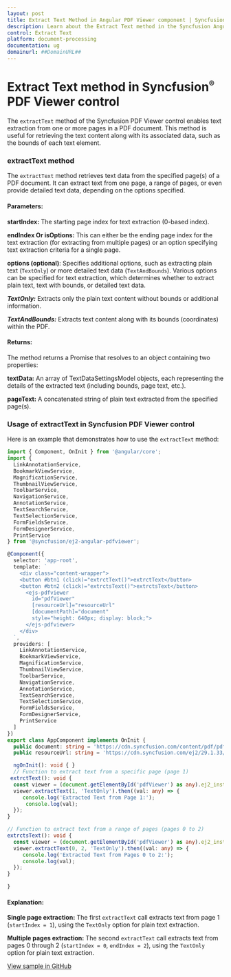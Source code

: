 ```yaml
---
layout: post
title: Extract Text Method in Angular PDF Viewer component | Syncfusion
description: Learn about the Extract Text method in the Syncfusion Angular PDF Viewer component of Essential JS 2.
control: Extract Text
platform: document-processing
documentation: ug
domainurl: ##DomainURL##
---
```


# Extract Text method in Syncfusion<sup style="font-size:70%">&reg;</sup> PDF Viewer control

The `extractText` method of the Syncfusion PDF Viewer control enables text extraction from one or more pages in a PDF document. This method is useful for retrieving the text content along with its associated data, such as the bounds of each text element.

### extractText method
The `extractText` method retrieves text data from the specified page(s) of a PDF document. It can extract text from one page, a range of pages, or even provide detailed text data, depending on the options specified.

#### Parameters:
**startIndex:** The starting page index for text extraction (0-based index).

**endIndex Or isOptions:** This can either be the ending page index for the text extraction (for extracting from multiple pages) or an option specifying text extraction criteria for a single page.

**options (optional)**: Specifies additional options, such as extracting plain text (`TextOnly`) or more detailed text data (`TextAndBounds`). Various options can be specified for text extraction, which determines whether to extract plain text, text with bounds, or detailed text data.

***TextOnly:*** Extracts only the plain text content without bounds or additional information.

***TextAndBounds:*** Extracts text content along with its bounds (coordinates) within the PDF.

#### Returns:
The method returns a Promise that resolves to an object containing two properties:

**textData:** An array of TextDataSettingsModel objects, each representing the details of the extracted text (including bounds, page text, etc.).

**pageText:** A concatenated string of plain text extracted from the specified page(s).

### Usage of extractText in Syncfusion PDF Viewer control
Here is an example that demonstrates how to use the `extractText` method:

```ts
import { Component, OnInit } from '@angular/core';
import {
  LinkAnnotationService,
  BookmarkViewService,
  MagnificationService,
  ThumbnailViewService,
  ToolbarService,
  NavigationService,
  AnnotationService,
  TextSearchService,
  TextSelectionService,
  FormFieldsService,
  FormDesignerService,
  PrintService
} from '@syncfusion/ej2-angular-pdfviewer';

@Component({
  selector: 'app-root',
  template: `
    <div class="content-wrapper">
    <button #btn1 (click)="extrctText()">extrctText</button>
    <button #btn2 (click)="extrctsText()">extrctsText</button>
      <ejs-pdfviewer 
        id="pdfViewer"
        [resourceUrl]="resourceUrl"
        [documentPath]="document"
        style="height: 640px; display: block;">
      </ejs-pdfviewer>
    </div>
  `,
  providers: [
    LinkAnnotationService,
    BookmarkViewService,
    MagnificationService,
    ThumbnailViewService,
    ToolbarService,
    NavigationService,
    AnnotationService,
    TextSearchService,
    TextSelectionService,
    FormFieldsService,
    FormDesignerService,
    PrintService
  ]
})
export class AppComponent implements OnInit {
  public document: string = 'https://cdn.syncfusion.com/content/pdf/pdf-succinctly.pdf';
  public resourceUrl: string = 'https://cdn.syncfusion.com/ej2/29.1.33/dist/ej2-pdfviewer-lib';

  ngOnInit(): void { }
  // Function to extract text from a specific page (page 1)
 extrctText(): void {   
  const viewer = (document.getElementById('pdfViewer') as any).ej2_instances[0];
  viewer.extractText(1, 'TextOnly').then((val: any) => {
     console.log('Extracted Text from Page 1:');
      console.log(val);
  });
}

// Function to extract text from a range of pages (pages 0 to 2)
extrctsText(): void {    
  const viewer = (document.getElementById('pdfViewer') as any).ej2_instances[0];
  viewer.extractText(0, 2, 'TextOnly').then((val: any) => {
     console.log('Extracted Text from Pages 0 to 2:');
     console.log(val);
  });
}

}
```

#### Explanation:
**Single page extraction:** The first `extractText` call extracts text from page 1 (`startIndex = 1`), using the `TextOnly` option for plain text extraction.

**Multiple pages extraction:** The second `extractText` call extracts text from pages 0 through 2 (`startIndex = 0`, `endIndex = 2`), using the `TextOnly` option for plain text extraction.

[View sample in GitHub](https://github.com/SyncfusionExamples/angular-pdf-viewer-examples/tree/master/How%20to)